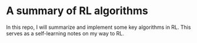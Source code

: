 # A summary of RL algorithms
In this repo, I will summarize and implement some key algorithms in RL. This serves as a self-learning notes on my way to RL.
